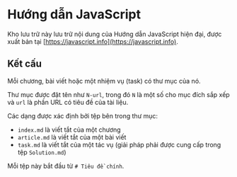 # Hướng dẫn JavaScript

Kho lưu trữ này lưu trữ nội dung của Hướng dẫn JavaScript hiện đại, được xuất bản tại [https://javascript.info](https://javascript.info).

## Kết cấu

Mỗi chương, bài viết hoặc một nhiệm vụ (task) có thư mục của nó.

Thư mục được đặt tên như `N-url`, trong đó `N` là một số cho mục đích sắp xếp và `url` là phần URL có tiêu đề của tài liệu.

Các dạng được xác định bởi tệp bên trong thư mục:

  - `index.md` là viết tắt của một chương
  - `article.md` là viết tắt của một bài viết
  - `task.md` là viết tắt của một tác vụ (giải pháp phải được cung cấp trong tệp `Solution.md`)

Mỗi tệp này bắt đầu từ `# Tiêu đề chính`.
